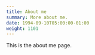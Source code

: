 ```yaml
---
title: About me
summary: More about me.
date: 1994-09-10T05:00:00-01:00
weight: 1101
---
```


This is the about me page.